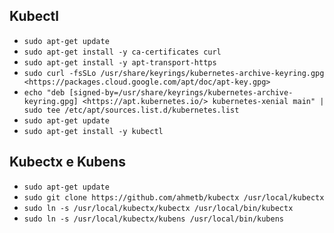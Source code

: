 ## Kubectl

- `sudo apt-get update`
- `sudo apt-get install -y ca-certificates curl`
- `sudo apt-get install -y apt-transport-https`
- `sudo curl -fsSLo /usr/share/keyrings/kubernetes-archive-keyring.gpg <https://packages.cloud.google.com/apt/doc/apt-key.gpg>`
- `echo "deb [signed-by=/usr/share/keyrings/kubernetes-archive-keyring.gpg] <https://apt.kubernetes.io/> kubernetes-xenial main" | sudo tee /etc/apt/sources.list.d/kubernetes.list`
- `sudo apt-get update`
- `sudo apt-get install -y kubectl`

## Kubectx  e Kubens

- `sudo apt-get update`
- `sudo git clone https://github.com/ahmetb/kubectx /usr/local/kubectx`
- `sudo ln -s /usr/local/kubectx/kubectx /usr/local/bin/kubectx`
- `sudo ln -s /usr/local/kubectx/kubens /usr/local/bin/kubens`
